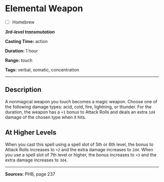 # Elemental Weapon

- [ ] Homebrew

***3rd-level transmutation***

**Casting Time:** action

**Duration:** 1 hour

**Range:** touch

**Tags:** verbal, somatic, concentration

---

## Description
A nonmagical weapon you touch becomes a magic weapon.
Choose one of the following damage types: acid, cold, fire, lightning, or thunder.
For the duration, the weapon has a `+1` bonus to Attack Rolls and deals an extra `1d4` damage of the chosen type when it hits.

## At Higher Levels
When you cast this spell using a spell slot of 5th or 6th level, the bonus to Attack Rolls increases to `+2` and the extra damage increases to `2d4`.
When you use a spell slot of 7th level or higher, the bonus increases to `+3` and the extra damage increases to `3d4`.

---

**Sources:** PHB, page 237
